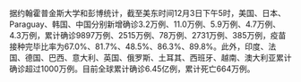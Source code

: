据约翰霍普金斯大学和彭博统计，截至美东时间12月3日下午5时，美国、日本、Paraguay、韩国、中国分别新增确诊3.2万例、11.0万例、5.9万例、4.7万例、4.3万例，累计确诊9897万例、2515万例、78万例、2731万例、385万例，疫苗接种完毕比率为67.0%、81.7%、48.5%、86.3%、89.8%。此外，印度、法国、德国、巴西、意大利、英国、俄罗斯、土耳其、西班牙、越南、澳大利亚累计确诊超过1000万例。目前全球累计确诊6.45亿例，累计死亡664万例。
